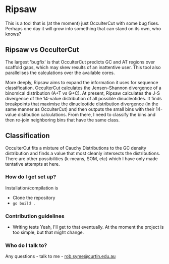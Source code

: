 # Ripsaw #

This is a tool that is (at the moment) just OcculterCut with some bug
fixes.  Perhaps one day it will grow into something that can stand on
its own, who knows?


## Ripsaw vs OcculterCut

The largest 'bugfix' is that OcculterCut predicts GC and AT regions
over scaffold gaps, which may skew results of an inattentive
user. This tool also parallelises the calculations over the available
cores.

More deeply, Ripsaw aims to expand the information it uses for
sequence classification. OcculterCut calculates the Jensen–Shannon
divergence of a binomical distribution (A+T vs G+C). At present,
Ripsaw calculates the J-S divergence of the 14-value distribution of
all possible dinucleotides. It finds breakpoints that maximise the
dinucleotide distribution divergence (in the same manner as
OcculterCut) and then outputs the small bins with their 14-value
distibution calculations. From there, I need to classify the bins and
then re-join neighboring bins that have the same class.

## Classification

OcculterCut fits a mixture of Cauchy Distributions to the GC density
distribution and finds a value that most cleanly intersects the
distributions. There are other possibilities (k-means, SOM, etc) which
I have only made tentative attempts at here.

### How do I get set up? ###

Installation/compilation is 
- Clone the repository
- `go build .`

### Contribution guidelines ###

* Writing tests
Yeah, I'll get to that eventually. At the moment the project is too simple, 
but that might change.

### Who do I talk to? ###

Any questions - talk to me - rob.syme@curtin.edu.au
